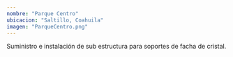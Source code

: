 ```yaml
---
nombre: "Parque Centro"
ubicacion: "Saltillo, Coahuila"
imagen: "ParqueCentro.png"
---
```


Suministro e instalación de sub estructura para soportes de facha de cristal.